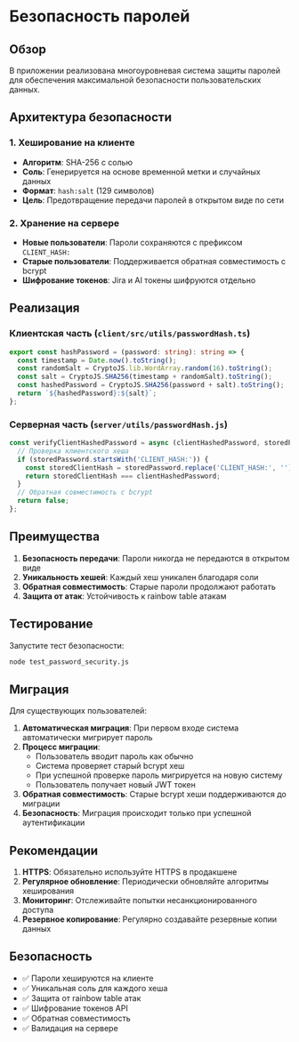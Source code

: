 # Безопасность паролей

## Обзор

В приложении реализована многоуровневая система защиты паролей для обеспечения максимальной безопасности пользовательских данных.

## Архитектура безопасности

### 1. Хеширование на клиенте
- **Алгоритм**: SHA-256 с солью
- **Соль**: Генерируется на основе временной метки и случайных данных
- **Формат**: `hash:salt` (129 символов)
- **Цель**: Предотвращение передачи паролей в открытом виде по сети

### 2. Хранение на сервере
- **Новые пользователи**: Пароли сохраняются с префиксом `CLIENT_HASH:`
- **Старые пользователи**: Поддерживается обратная совместимость с bcrypt
- **Шифрование токенов**: Jira и AI токены шифруются отдельно

## Реализация

### Клиентская часть (`client/src/utils/passwordHash.ts`)
```typescript
export const hashPassword = (password: string): string => {
  const timestamp = Date.now().toString();
  const randomSalt = CryptoJS.lib.WordArray.random(16).toString();
  const salt = CryptoJS.SHA256(timestamp + randomSalt).toString();
  const hashedPassword = CryptoJS.SHA256(password + salt).toString();
  return `${hashedPassword}:${salt}`;
};
```

### Серверная часть (`server/utils/passwordHash.js`)
```javascript
const verifyClientHashedPassword = async (clientHashedPassword, storedPassword) => {
  // Проверка клиентского хеша
  if (storedPassword.startsWith('CLIENT_HASH:')) {
    const storedClientHash = storedPassword.replace('CLIENT_HASH:', '');
    return storedClientHash === clientHashedPassword;
  }
  // Обратная совместимость с bcrypt
  return false;
};
```

## Преимущества

1. **Безопасность передачи**: Пароли никогда не передаются в открытом виде
2. **Уникальность хешей**: Каждый хеш уникален благодаря соли
3. **Обратная совместимость**: Старые пароли продолжают работать
4. **Защита от атак**: Устойчивость к rainbow table атакам

## Тестирование

Запустите тест безопасности:
```bash
node test_password_security.js
```

## Миграция

Для существующих пользователей:
1. **Автоматическая миграция**: При первом входе система автоматически мигрирует пароль
2. **Процесс миграции**: 
   - Пользователь вводит пароль как обычно
   - Система проверяет старый bcrypt хеш
   - При успешной проверке пароль мигрируется на новую систему
   - Пользователь получает новый JWT токен
3. **Обратная совместимость**: Старые bcrypt хеши поддерживаются до миграции
4. **Безопасность**: Миграция происходит только при успешной аутентификации

## Рекомендации

1. **HTTPS**: Обязательно используйте HTTPS в продакшене
2. **Регулярное обновление**: Периодически обновляйте алгоритмы хеширования
3. **Мониторинг**: Отслеживайте попытки несанкционированного доступа
4. **Резервное копирование**: Регулярно создавайте резервные копии данных

## Безопасность

- ✅ Пароли хешируются на клиенте
- ✅ Уникальная соль для каждого хеша
- ✅ Защита от rainbow table атак
- ✅ Шифрование токенов API
- ✅ Обратная совместимость
- ✅ Валидация на сервере
